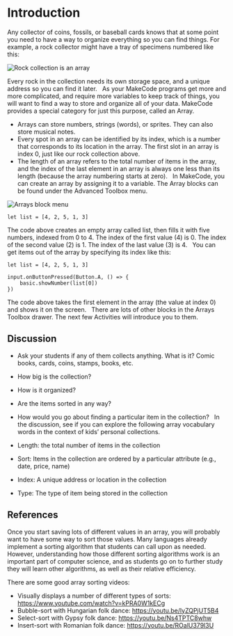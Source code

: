 # Introduction

Any collector of coins, fossils, or baseball cards knows that at some point you need to have a way to organize everything so you can find things.  For example, a rock collector might have a tray of specimens numbered like this:

![Rock collection is an array](/static/courses/csintro/arrays/rock-collection.png)

Every rock in the collection needs its own storage space, and a unique address so you can find it later.
 
As your MakeCode programs get more and more complicated, and require more variables to keep track of things, you will want to find a way to store and organize all of your data.  MakeCode provides a special category for just this purpose, called an Array.
 
* Arrays can store numbers, strings (words), or sprites. They can also store musical notes.
* Every spot in an array can be identified by its index, which is a number that corresponds to its location in the array. The first slot in an array is index 0, just like our rock collection above.
* The length of an array refers to the total number of items in the array, and the index of the last element in an array is always one less than its length (because the array numbering starts at zero).
 
In MakeCode, you can create an array by assigning it to a variable. The Array blocks can be found under the Advanced Toolbox menu.

![Arrays block menu](/static/courses/csintro/arrays/arrays-menu.png)

```blocks
let list = [4, 2, 5, 1, 3]
```

The code above creates an empty array called list, then fills it with five numbers, indexed from 0 to 4. The index of the first value (4) is 0. The index of the second value (2) is 1. The index of the last value (3) is 4.
 
You can get items out of the array by specifying its index like this:

```blocks
let list = [4, 2, 5, 1, 3]

input.onButtonPressed(Button.A, () => {
    basic.showNumber(list[0])
})
```

The code above takes the first element in the array (the value at index 0) and shows it on the screen.
 
There are lots of other blocks in the Arrays Toolbox drawer. The next few Activities will introduce you to them.
 
## Discussion

* Ask your students if any of them collects anything. What is it? Comic books, cards, coins, stamps, books, etc.
* How big is the collection? 
* How is it organized? 
* Are the items sorted in any way? 
* How would you go about finding a particular item in the collection?
 
In the discussion, see if you can explore the following array vocabulary words in the context of kids’ personal collections.

* Length: the total number of items in the collection
* Sort: Items in the collection are ordered by a particular attribute (e.g., date, price, name)
* Index: A unique address or location in the collection
* Type: The type of item being stored in the collection
 
## References

Once you start saving lots of different values in an array, you will probably want to have some way to sort those values. Many languages already implement a sorting algorithm that students can call upon as needed. However, understanding how those different sorting algorithms work is an important part of computer science, and as students go on to further study they will learn other algorithms, as well as their relative efficiency.

There are some good array sorting videos:

* Visually displays a number of different types of sorts: https://www.youtube.com/watch?v=kPRA0W1kECg
* Bubble-sort with Hungarian folk dance: https://youtu.be/lyZQPjUT5B4
* Select-sort with Gypsy folk dance: https://youtu.be/Ns4TPTC8whw
* Insert-sort with Romanian folk dance: https://youtu.be/ROalU379l3U